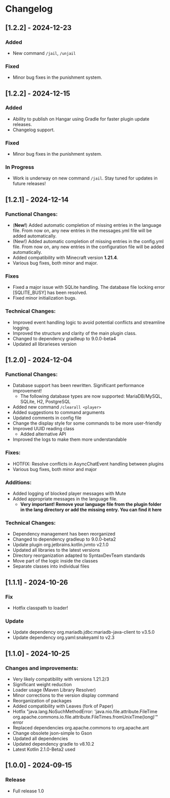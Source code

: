 # Changelog

## [1.2.2] - 2024-12-23
### Added
- New command `/jail`, `/unjail`

### Fixed
- Minor bug fixes in the punishment system.


## [1.2.2] - 2024-12-15
### Added
- Ability to publish on Hangar using Gradle for faster plugin update releases.
- Changelog support.

### Fixed
- Minor bug fixes in the punishment system.

### In Progress
- Work is underway on new command `/jail`. Stay tuned for updates in future releases!

## [1.2.1] - 2024-12-14
### Functional Changes:
- (**New!**) Added automatic completion of missing entries in the language file. From now on, any new entries in the messages.yml file will be added automatically.
- (New!) Added automatic completion of missing entries in the config.yml file. From now on, any new entries in the configuration file will be added automatically.
- Added compatibility with Minecraft version **1.21.4**.
- Various bug fixes, both minor and major.

### Fixes
- Fixed a major issue with SQLite handling. The database file locking error [SQLITE_BUSY] has been resolved.
- Fixed minor initialization bugs.

### Technical Changes:
- Improved event handling logic to avoid potential conflicts and streamline logging.
- Improved the structure and clarity of the main plugin class.
- Changed to dependency gradleup to 9.0.0-beta4
- Updated all librarieses version

## [1.2.0] - 2024-12-04
### Functional Changes:
- Database support has been rewritten. Significant performance improvement!
  - The following database types are now supported: MariaDB/MySQL, SQLite, H2, PostgreSQL 
- Added new command `/clearall <player>`
- Added suggestions to command arguments
- Updated comments in config file
- Change the display style for some commands to be more user-friendly
- Improved UUID reading class
  - Added alternative API
- Improved the logs to make them more understandable

### Fixes:
- HOTFIX: Resolve conflicts in AsyncChatEvent handling between plugins
- Various bug fixes, both minor and major

### Additions:
- Added logging of blocked player messages with Mute
- Added appropriate messages in the language file. 
  - **Very important! Remove your language file from the plugin folder in the lang directory or add the missing entry. You can find it here**

### Technical Changes:
- Dependency management has been reorganized
- Changed to dependency gradleup to 9.0.0-beta2
- Update plugin org.jetbrains.kotlin.jvmto v2.1.0
- Updated all libraries to the latest versions
- Directory reorganization adapted to SyntaxDevTeam standards
- Move part of the logic inside the classes
- Separate classes into individual files

## [1.1.1] - 2024-10-26
### Fix
- Hotfix classpath to loader!

### Update
- Update dependency org.mariadb.jdbc:mariadb-java-client to v3.5.0
- Update dependency org.yaml:snakeyaml to v2.3

## [1.1.0] - 2024-10-25
### Changes and improvements:
- Very likely compatibility with versions 1.21.2/3
- Significant weight reduction
- Loader usage (Maven Library Resolver)
- Minor corrections to the version display command
- Reorganization of packages
- Added compatibility with Leaves (fork of Paper)
- Hotfix "java.lang.NoSuchMethodError: 'java.nio.file.attribute.FileTime org.apache.commons.io.file.attribute.FileTimes.fromUnixTime(long)'" error
- Replaced dependencies org.apache.commons to org.apache.ant
- Change obsolete json-simple to Gson
- Updated all dependencies
- Updated dependency gradle to v8.10.2
- Latest Kotlin 2.1.0-Beta2 used

## [1.0.0] - 2024-09-15
### Release
- Full release 1.0
